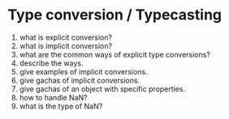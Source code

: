 # Type conversion / Typecasting

1. what is explicit conversion?
2. what is implicit conversion?
3. what are the common ways of explicit type conversions?
4. describe the ways.
5. give examples of implicit conversions.
6. give gachas of implicit conversions.
7. give gachas of an object with specific properties.
8. how to handle NaN?
9. what is the type of NaN?
